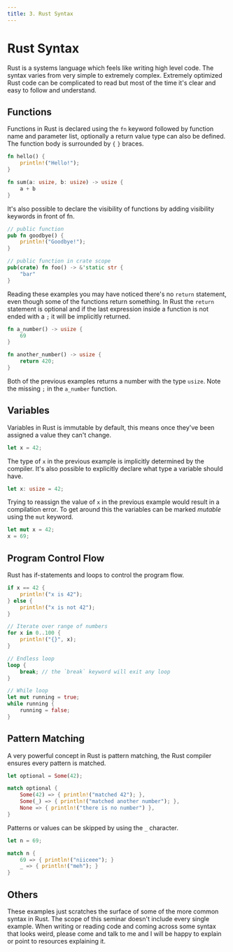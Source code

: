 ```yaml
---
title: 3. Rust Syntax
---
```


# Rust Syntax
Rust is a systems language which feels like writing high level code. The syntax varies from very simple to extremely complex. Extremely optimized Rust code can be complicated to read but most of the time it's clear and easy to follow and understand.

## Functions
Functions in Rust is declared using the `fn` keyword followed by function name and parameter list, optionally a return value type can also be defined. The function body is surrounded by `{` `}` braces.

```rust
fn hello() {
    println!("Hello!");
}

fn sum(a: usize, b: usize) -> usize {
    a + b
}
```

It's also possible to declare the visibility of functions by adding visibility keywords in front of fn.

```rust
// public function
pub fn goodbye() {
    println!("Goodbye!");
}

// public function in crate scope
pub(crate) fn foo() -> &'static str {
    "bar"
}
```

Reading these examples you may have noticed there's no `return` statement, even though some of the functions return something. In Rust the `return` statement is optional and if the last expression inside a function is not ended with a `;` it will be implicitly returned.

```rust
fn a_number() -> usize {
    69
}

fn another_number() -> usize {
    return 420;
}
```

Both of the previous examples returns a number with the type `usize`. Note the missing `;` in the `a_number` function.

## Variables
Variables in Rust is immutable by default, this means once they've been assigned a value they can't change. 

```rust
let x = 42;
```

The type of `x` in the previous example is implicitly determined by the compiler. It's also possible to explicitly declare what type a variable should have.

```rust
let x: usize = 42;
```

Trying to reassign the value of `x` in the previous example would result in a compilation error. To get around this the variables can be marked _mutable_ using the `mut` keyword.

```rust
let mut x = 42;
x = 69;
```

## Program Control Flow
Rust has if-statements and loops to control the program flow.

```rust
if x == 42 {
    println!("x is 42");
} else {
    println!("x is not 42");
}
```

```rust
// Iterate over range of numbers
for x in 0..100 {
    println!("{}", x);
}

// Endless loop
loop {
    break; // the `break` keyword will exit any loop
}

// While loop
let mut running = true;
while running {
    running = false;    
}

```

## Pattern Matching
A very powerful concept in Rust is pattern matching, the Rust compiler ensures every pattern is matched.

```rust
let optional = Some(42);

match optional {
    Some(42) => { println!("matched 42"); },
    Some(_) => { println!("matched another number"); },
    None => { println!("there is no number") },
}
```

Patterns or values can be skipped by using the `_` character.

```rust
let n = 69;

match n {
    69 => { println!("niiceee"); }
    _ => { println!("meh"); }
}
```

## Others
These examples just scratches the surface of some of the more common syntax in Rust. The scope of this seminar doesn't include every single example. When writing or reading code and coming across some syntax that looks weird, please come and talk to me and I will be happy to explain or point to resources explaining it.

